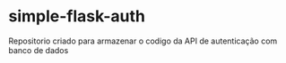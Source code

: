 # simple-flask-auth


Repositorio criado para armazenar o codigo da API de autenticação com banco de dados
